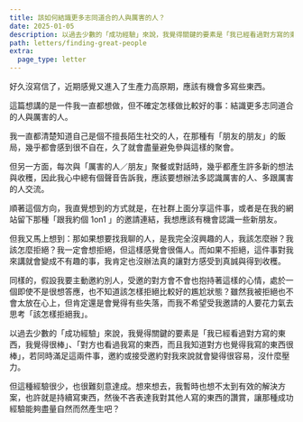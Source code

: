 ```yaml
---
title: 該如何結識更多志同道合的人與厲害的人？
date: 2025-01-05
description: 以過去少數的「成功經驗」來說，我覺得關鍵的要素是「我已經看過對方寫的東西，我覺得很棒」、「對方也看過我寫的東西，而且我知道對方也覺得我寫的東西很棒」，若同時滿足這兩件事，邀約或接受邀約對我來說就會變得很容易，沒什麼壓力。
path: letters/finding-great-people
extra:
  page_type: letter
---
```


好久沒寫信了，近期感覺又進入了生產力高原期，應該有機會多寫些東西。

這篇想講的是一件我一直都想做，但不確定怎樣做比較好的事：結識更多志同道合的人與厲害的人。

我一直都清楚知道自己是個不擅長陌生社交的人，在那種有「朋友的朋友」的飯局，幾乎都會感到很不自在，久了就會盡量避免參與這樣的聚會。

但另一方面，每次與「厲害的人／朋友」聚餐或對話時，幾乎都產生許多新的想法與收穫，因此我心中總有個聲音告訴我，應該要想辦法多認識厲害的人、多跟厲害的人交流。

順著這個方向，我直覺想到的方式就是，在社群上面分享這件事，或者是在我的網站留下那種「跟我約個 1on1 」的邀請連結，我想應該有機會認識一些新朋友。

但我又馬上想到：那如果想要找我聊的人，是我完全沒興趣的人，我該怎麼辦？我該怎麼拒絕？我一定會想拒絕，但這樣感覺會很傷人。而如果不拒絕，這件事對我來講就會變成不有趣的事，我肯定也沒辦法真的讓對方感受到真誠與得到收穫。

同樣的，假設我要主動邀約別人，受邀的對方會不會也抱持著這樣的心情，處於一個即使不是很想答應，也不知道該怎樣拒絕比較好的尷尬狀態？雖然我被拒絕也不會太放在心上，但肯定還是會覺得有些失落，而我不希望受我邀請的人要花力氣去思考「該怎樣拒絕我」。

以過去少數的「成功經驗」來說，我覺得關鍵的要素是「我已經看過對方寫的東西，我覺得很棒」、「對方也看過我寫的東西，而且我知道對方也覺得我寫的東西很棒」，若同時滿足這兩件事，邀約或接受邀約對我來說就會變得很容易，沒什麼壓力。

但這種經驗很少，也很難刻意達成。想來想去，我暫時也想不太到有效的解決方案，也許就是持續寫東西，然後不吝表達我對其他人寫的東西的讚賞，讓那種成功經驗能夠盡量自然而然產生吧？


